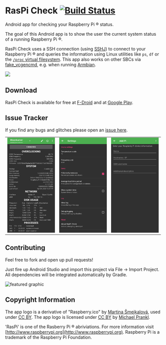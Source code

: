 # RasPi Check [![Build Status](https://travis-ci.org/eidottermihi/rpicheck.svg?branch=master)](https://travis-ci.org/eidottermihi/rpicheck)

Android app for checking your Raspberry Pi ® status.

The goal of this Android app is to show the user the current system status of a running Raspberry Pi ®.

RasPi Check uses a SSH connection (using [SSHJ](https://github.com/hierynomus/sshj)) to connect to your Raspberry Pi ® and queries the information using Linux utilities like `ps`, `df` or the [`/proc` virtual filesystem](https://www.tldp.org/LDP/Linux-Filesystem-Hierarchy/html/proc.html). This app also works on other SBCs via [fake_vcgencmd](https://github.com/clach04/fake_vcgencmd), e.g. when running [Armbian](https://www.armbian.com).

<img src="raspicheck.png" width="128px">

## Download

RasPi Check is available for free at [F-Droid](https://f-droid.org/repository/browse/?fdid=de.eidottermihi.raspicheck) and at [Google Play](https://play.google.com/store/apps/details?id=de.eidottermihi.raspicheck).

## Issue Tracker

If you find any bugs and glitches please open an [issue here](https://github.com/eidottermihi/rpicheck/issues).


|   |   |   |
|---|---|---|
![01-rpicheck.png](01-rpicheck.png) | ![02-rpicheck.png](02-rpicheck.png) | ![03-rpicheck.png](03-rpicheck.png)

## Contributing

Feel free to fork and open up pull requests!

Just fire up Android Studio and import this project via File -> Import Project.
All dependencies will be integrated automatically by Gradle.

![featured graphic](web_1024_500.jpg)

## Copyright Information

The app logo is a derivative of "Raspberry.ico" by [Martina Šmejkalová](http://www.sireasgallery.com/), used under [CC BY](http://creativecommons.org/licenses/by/2.0/). The app logo is licensed under [CC BY](http://creativecommons.org/licenses/by/2.0/) by [Michael Prankl](https://github.com/eidottermihi).

'RasPi' is one of the Rasberry Pi ® abriviations. For more information visit [http://www.raspberrypi.org](http://www.raspberrypi.org). Raspberry Pi is a trademark of the Raspberry Pi Foundation.
